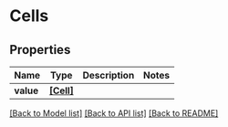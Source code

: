 # Cells


## Properties
Name | Type | Description | Notes
------------ | ------------- | ------------- | -------------
**value** | [**[Cell]**](Cell.md) |  | 

[[Back to Model list]](../README.md#documentation-for-models) [[Back to API list]](../README.md#documentation-for-api-endpoints) [[Back to README]](../README.md)



